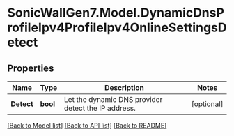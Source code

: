 # SonicWallGen7.Model.DynamicDnsProfileIpv4ProfileIpv4OnlineSettingsDetect

## Properties

Name | Type | Description | Notes
------------ | ------------- | ------------- | -------------
**Detect** | **bool** | Let the dynamic DNS provider detect the IP address. | [optional] 

[[Back to Model list]](../README.md#documentation-for-models) [[Back to API list]](../README.md#documentation-for-api-endpoints) [[Back to README]](../README.md)

